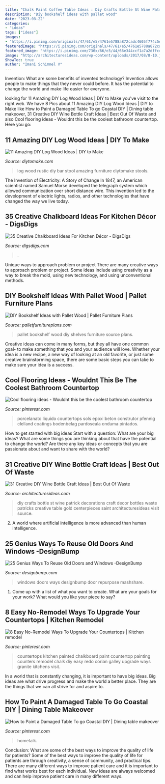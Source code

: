 ```yaml
---
title: "Chalk Paint Coffee Table Ideas : Diy Crafts Bottle St Wine Patrick Decorations Craft Decor Bottles Waste Patricks Creative Table Gold Centerpieces Saint Architecturesideas Visit Source"
description: "Diy bookshelf ideas with pallet wood"
date: "2023-08-22"
categories:
- "ideas"
tags: ["ideas"]
images:
- "https://i.pinimg.com/originals/47/61/e5/4761e5788a872cadc4605f774c5da8a8.jpg"
featuredImage: "https://i.pinimg.com/originals/47/61/e5/4761e5788a872cadc4605f774c5da8a8.jpg"
featured_image: "https://i.pinimg.com/736x/66/e3/44/66e344ccf1a7a2dffcc997e370cacca6.jpg"
image: "http://architecturesideas.com/wp-content/uploads/2017/08/8-10.jpg"
ShowToc: true
author: "Imani Schimmel V"
---
```



Invention: What are some benefits of invented technology?
Invention allows people to make things that they never could before. It has the potential to change the world and make life easier for everyone.

	

		
looking for 11 Amazing DIY Log Wood Ideas | DIY to Make you've visit to the right web. We have 8 Pics about 11 Amazing DIY Log Wood Ideas | DIY to Make like How to Paint a Damaged Table To go Coastal DIY | Dining table makeover, 31 Creative DIY Wine Bottle Craft Ideas | Best Out Of Waste and also Cool flooring ideas - Wouldnt this be the coolest bathroom countertop. Here you go:
		
    
## 11 Amazing DIY Log Wood Ideas | DIY To Make

<img loading=lazy src="http://www.diytomake.com/wp-content/uploads/2016/03/stool.jpg" onerror="this.onerror=null;this.src='https://tse4.mm.bing.net/th?id=OIP.YaCFPdLF44f_Nsw9HFyFzAHaNS&amp;pid=15.1';" alt="11 Amazing DIY Log Wood Ideas | DIY to Make">

_Source: diytomake.com_

>log wood rustic diy bar stool amazing furniture diytomake stools. 

	

The Invention of Electricity: A Story of Change
In 1847, an American scientist named Samuel Morse developed the telegraph system which allowed communication over short distance wire. This invention led to the development of electric lights, radios, and other technologies that have changed the way we live today.

    
## 35 Creative Chalkboard Ideas For Kitchen Décor - DigsDigs

<img loading=lazy src="https://www.digsdigs.com/photos/creative-chalkboard-ideas-for-kitchen-decor-28.jpg" onerror="this.onerror=null;this.src='https://tse3.mm.bing.net/th?id=OIP.mxMT_QEkS8iZjq2gYob81wHaJ4&amp;pid=15.1';" alt="35 Creative Chalkboard Ideas For Kitchen Décor - DigsDigs">

_Source: digsdigs.com_

>. 

	

Unique ways to approach problem or project
There are many creative ways to approach problem or project. Some ideas include using creativity as a way to break the mold, using new technology, and using unconventional methods.

    
## DIY Bookshelf Ideas With Pallet Wood | Pallet Furniture Plans

<img loading=lazy src="http://palletfurnitureplans.com/wp-content/uploads/2013/09/pallet-bookshelf-11.jpg" onerror="this.onerror=null;this.src='https://tse3.mm.bing.net/th?id=OIP.zMS_eV2-cdkiDsb-yINCJgHaJ3&amp;pid=15.1';" alt="DIY Bookshelf Ideas with Pallet Wood | Pallet Furniture Plans">

_Source: palletfurnitureplans.com_

>pallet bookshelf wood diy shelves furniture source plans. 

	

Creative ideas can come in many forms, but they all have one common goal- to make something that you and your audience will love. Whether your idea is a new recipe, a new way of looking at an old favorite, or just some creative brainstorming space, there are some basic steps you can take to make sure your idea is a success.

    
## Cool Flooring Ideas - Wouldnt This Be The Coolest Bathroom Countertop

<img loading=lazy src="https://i.pinimg.com/736x/66/e3/44/66e344ccf1a7a2dffcc997e370cacca6.jpg" onerror="this.onerror=null;this.src='https://tse3.mm.bing.net/th?id=OIP.IZvoSpfHcjWVTizwVdGOwgHaJ3&amp;pid=15.1';" alt="Cool flooring ideas - Wouldnt this be the coolest bathroom countertop">

_Source: pinterest.com_

>porcelanato liquido countertops sols epoxi beton construtor pfennig clelland coatings bodenbelag pardoseala onduma pintados. 

	

How to get started with big ideas
Start with a question: What are your big ideas? 
What are some things you are thinking about that have the potential to change the world? Are there any key ideas or concepts that you are passionate about and want to share with the world?

    
## 31 Creative DIY Wine Bottle Craft Ideas | Best Out Of Waste

<img loading=lazy src="http://architecturesideas.com/wp-content/uploads/2017/08/8-10.jpg" onerror="this.onerror=null;this.src='https://tse2.mm.bing.net/th?id=OIP.-IgcSmqdfxkTa7nom7Vk_gHaJ4&amp;pid=15.1';" alt="31 Creative DIY Wine Bottle Craft Ideas | Best Out Of Waste">

_Source: architecturesideas.com_

>diy crafts bottle st wine patrick decorations craft decor bottles waste patricks creative table gold centerpieces saint architecturesideas visit source. 

	

2. A world where artificial intelligence is more advanced than human intelligence. 

    
## 25 Genius Ways To Reuse Old Doors And Windows -DesignBump

<img loading=lazy src="https://cdn.designbump.com/wp-content/uploads/2015/11/window-door11.jpg" onerror="this.onerror=null;this.src='https://tse2.mm.bing.net/th?id=OIP.yHQG086vmwdziQ8qDY1FnAHaJ4&amp;pid=15.1';" alt="25 Genius Ways To Reuse Old Doors and Windows -DesignBump">

_Source: designbump.com_

>windows doors ways designbump door repurpose mashshare. 

	

1. Come up with a list of what you want to create. What are your goals for your work? What would you like your piece to say? 

    
## 8 Easy No-Remodel Ways To Upgrade Your Countertops | Kitchen Remodel

<img loading=lazy src="https://i.pinimg.com/736x/f0/78/1c/f0781c78f17c0989459583d89e287ea3--painted-countertops-kitchen-countertops.jpg" onerror="this.onerror=null;this.src='https://tse3.mm.bing.net/th?id=OIP.0gCnnI_a7M7UoRAuuPjiwAHaFj&amp;pid=15.1';" alt="8 Easy No-Remodel Ways To Upgrade Your Countertops | Kitchen remodel">

_Source: pinterest.com_

>countertops kitchen painted chalkboard paint countertop painting counters remodel chalk diy easy redo corian galley upgrade ways granite kitchens visit. 

	

In a world that is constantly changing, it is important to have big ideas. Big ideas are what drive progress and make the world a better place. They are the things that we can all strive for and aspire to.

    
## How To Paint A Damaged Table To Go Coastal DIY | Dining Table Makeover

<img loading=lazy src="https://i.pinimg.com/originals/47/61/e5/4761e5788a872cadc4605f774c5da8a8.jpg" onerror="this.onerror=null;this.src='https://tse1.mm.bing.net/th?id=OIP.c1hKAF5GtZYeDHF5PCB_WQHaJ3&amp;pid=15.1';" alt="How to Paint a Damaged Table To go Coastal DIY | Dining table makeover">

_Source: pinterest.com_

>hometalk. 

	

Conclusion: What are some of the best ways to improve the quality of life for patients?
Some of the best ways to improve the quality of life for patients are through creativity, a sense of community, and practical tips. There are many different ways to improve patient care and it is important to find what works best for each individual. New ideas are always welcomed and can help improve patient care in many different ways.

